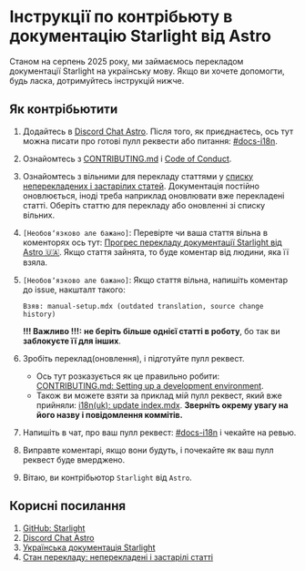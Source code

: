 # Інструкції по контрібьюту в документацію Starlight від Astro

Станом на серпень 2025 року, ми займаємось перекладом документації Starlight на українську мову. Якщо ви хочете допомогти, будь ласка, дотримуйтесь інструкцій нижче.

## Як контрібьютити

1. Додайтесь в [Discord Chat Astro](https://astro.build/chat). Після того, як приєднаєтесь, ось тут можна писати про готові пулл реквести або питання: [#docs-i18n](https://discord.com/channels/830184174198718474/867764597838184478).
2. Ознайомтесь з [CONTRIBUTING.md](https://github.com/withastro/starlight/blob/main/CONTRIBUTING.md)
   і [Code of Conduct](https://github.com/withastro/.github/blob/main/CODE_OF_CONDUCT.md).
3. Ознайомтесь з вільними для перекладу статтями у [списку неперекладених і застарілих статей](https://i18n.starlight.astro.build/). Документація постійно оновлюється, іноді треба наприклад оновлювати вже перекладені статті. Оберіть статтю для перекладу або оновленні зі списку вільних.
4. `[Необовʼязково але бажано]`: Перевірте чи ваша стаття вільна в коменторях ось тут: [Прогрес перекладу документації Starlight від Astro 🇺🇦](https://github.com/dolgachio/open-source-ua/issues/1). Якщо стаття зайнята, то буде коментар від людини, яка її взяла.
5. `[Необовʼязково але бажано]`: Якщо стаття вільна, напишіть коментар до issue, накшталт такого:
   ```text
   Взяв: manual-setup.mdx (outdated translation, source change history)
   ```
   **!!! Важливо !!!:** **не беріть більше однієї статті в роботу**, бо так ви **заблокуєте її для інших**.
6. Зробіть переклад(оновлення), і підготуйте пулл реквест.
   - Ось тут розказується як це правильно робити: [CONTRIBUTING.md: Setting up a development environment](https://github.com/withastro/starlight/blob/main/CONTRIBUTING.md#setting-up-a-development-environment).
   - Також ви можете взяти за приклад мій пулл реквест, який вже прийняли: [i18n(uk): update index.mdx](https://github.com/withastro/starlight/pull/3381). **Зверніть окрему увагу на його назву і повідомлення коммітів.**

7. Напишіть в чат, про ваш пулл реквест: [#docs-i18n](https://discord.com/channels/830184174198718474/867764597838184478) і чекайте на ревью.
8. Виправте коментарі, якщо вони будуть, і почекайте як ваш пулл реквест буде вмерджено.
9. Вітаю, ви контрібьютор `Starlight` від `Astro`.

## Корисні посилання

1. [GitHub: Starlight](https://github.com/withastro/starlight)
2. [Discord Chat Astro](https://astro.build/chat)
3. [Українська документація Starlight](https://starlight.astro.build/uk/)
4. [Стан перекладу: неперекладені і застарілі статті](https://i18n.starlight.astro.build/)
